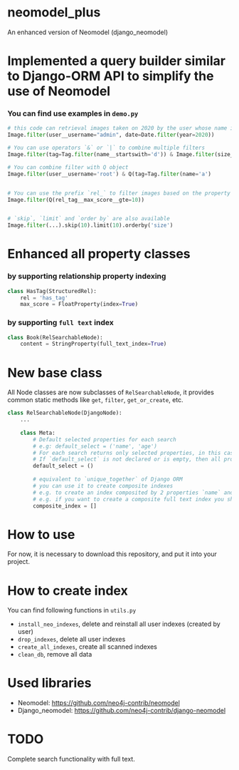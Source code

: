 # neomodel_plus
An enhanced version of Neomodel (django_neomodel)


# Implemented a query builder similar to Django-ORM API to simplify the use of Neomodel

### You can find use examples in `demo.py`

```python
# this code can retrieval images taken on 2020 by the user whose name is 'admin'
Image.filter(user__username="admin", date=Date.filter(year=2020))

# You can use operators `&` or `|` to combine multiple filters
Image.filter(tag=Tag.filter(name__startswith='d')) & Image.filter(size__gte=30)

# You can combine filter with Q object
Image.filter(user__username='root') & Q(tag=Tag.filter(name='a')


# You can use the prefix `rel_` to filter images based on the property `max_score` which is defined on the relationship between `Image` and `Tag`
Image.filter(Q(rel_tag__max_score__gte=10))


# `skip`, `limit` and `order by` are also available
Image.filter(...).skip(10).limit(10).orderby('size')
```


# Enhanced all property classes

###  by supporting relationship property indexing
```python
class HasTag(StructuredRel):
    rel = 'has_tag'
    max_score = FloatProperty(index=True)
```

###  by supporting `full text`  index
```python
class Book(RelSearchableNode):
    content = StringProperty(full_text_index=True)
```

# New base class
All Node classes are now  subclasses of `RelSearchableNode`, it provides common static methods like `get`, `filter`, `get_or_create`, etc.
```python
class RelSearchableNode(DjangoNode):
    ...
    
    class Meta:
        # Default selected properties for each search
        # e.g: default_select = ('name', 'age')
        # For each search returns only selected properties, in this case they are `name` and `age`
        # If `default_select` is not declared or is empty, then all properties of the current Node will be returned
        default_select = ()
    
        # equivalent to `unique_together` of Django ORM
        # you can use it to create composite indexes
        # e.g. to create an index composited by 2 properties `name` and `age` you can do: composite_index.append(('name', 'age')) 
        # e.g. if you want to create a composite full text index you should insert `1` at the position zero: composite_index.append((1, 'name', 'age')) 
        composite_index = []
```

# How to use
For now, it is necessary to download this repository, and put it into your project.

# How to create index
You can find following functions in `utils.py`
+ `install_neo_indexes`, delete and reinstall all user indexes (created by user)
+ `drop_indexes`, delete all user indexes
+ `create_all_indexes`, create all scanned indexes
+ `clean_db`, remove all data


# Used libraries
* Neomodel: https://github.com/neo4j-contrib/neomodel
* Django_neomodel: https://github.com/neo4j-contrib/django-neomodel

# TODO
Complete search functionality with full text.


